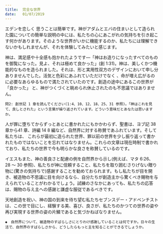 ```yaml
---
title:  完全な世界
date:   01/07/2019
---
```


エデンを恋しく 思うことは簡単です。神がアダムとエバの住まいとして造られた園についての簡単な説明の中には、私たちの心にあこがれの気持ちを引き起こす何かがあります。そのような世界がいかに機能するのか、私たちには理解できないかもしれませんが、それを体験してみたいと感じます。

神は、満足感や十全感も抱かれたようです―「神はお造りになったすべてのものを御覧になった。見よ、それは極めて良かった」(創 1:31)。神は、美しくかつ機能的なものを造られました。それは、形と実用性双方のデザインにおいて申し分ありませんでした。活気と色彩にあふれていただけでなく 、命が増え広がるのに必要なあらゆるもので満たされていたのです。創造の途中にあるこの世界が「良かった」 と、神がつくづくと眺められ休止されたのも不思議ではありません。

`問2: 創世記 1 章を読んでください(1:4、10、12、18、25、31 参照)。「神はこれを見て、良しとされた」という言葉が繰り返されています。どういう意味だとあなたは思いますか。`

人が罪に堕ちてからずっとあとに書かれたにもかかわらず、聖書は、ヨブ記 38章から41 章、詩編 14 8 編など、自然界に対する称賛であふれています。そして私たちは、 これらが最初に造られた世界、罪以前の世界を少し振り返って書かれたものではないことを忘れてはなりません。これらの文章は現在時制で書かれており、私たちの世界で今も明らかな良さを称賛しているのです。

イエスもまた、神の善良さと配慮の例を自然界から示し(例えば、マタ 6:26、28 〜 30 参照)、私たちが神に信頼すること、私たちを取り囲むさりげない贈り物に(驚きの気持ちで)感謝することを勧めておられます。もし私たちが目を開き、被造物の不思議に目を向けるなら、自分たちが創造主から驚くべき賜物を与えられていることがわかるでしょう。試練のさなかにあっても、私たちの応答は、賜物の与え主への感謝と謙虚な服従であるべきです。

天地創造を祝い、神の国の到来を待ち望む私たちセブンスデー・アドベンチストは、この世で目にし、経験する美、喜び、良さが、私たちのかつての世界の姿や再び実現する世界の姿の片鱗であると気づかねばなりません。

`◆　自然界について、被造物のすばらしさにとりわけ感謝していることは何ですか。日々の生活で、自然界のすばらしさから、どうしたらもっと主を知ることができるでしょうか。`